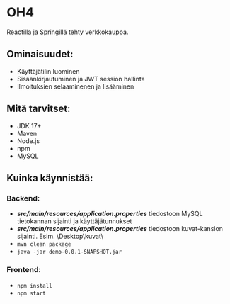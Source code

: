 # OH4
Reactilla ja Springillä tehty verkkokauppa.

## Ominaisuudet:
* Käyttäjätilin luominen
* Sisäänkirjautuminen ja JWT session hallinta
* Ilmoituksien selaaminenen ja lisääminen

## Mitä tarvitset:
* JDK 17+
* Maven
* Node.js
* npm
* MySQL

## Kuinka käynnistää:
### Backend:
* ***src/main/resources/application.properties*** tiedostoon MySQL tietokannan sijainti ja käyttäjätunnukset
* ***src/main/resources/application.properties*** tiedostoon kuvat-kansion sijainti. Esim. \Desktop\kuvat\
* `mvn clean package`
* `java -jar demo-0.0.1-SNAPSHOT.jar`

### Frontend:
* `npm install`
* `npm start`
